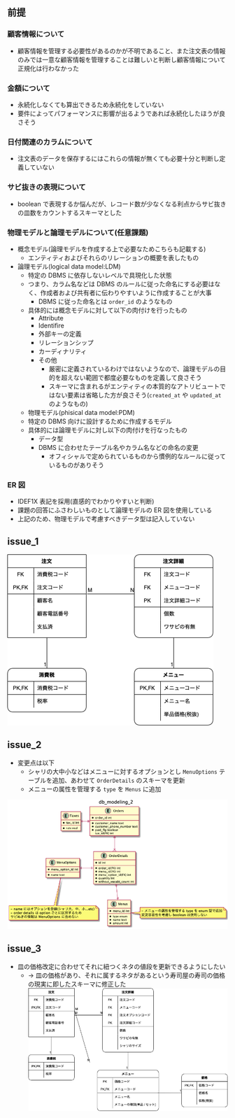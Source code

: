 ## 前提

### 顧客情報について

- 顧客情報を管理する必要性があるのかが不明であること、また注文表の情報のみでは一意な顧客情報を管理することは難しいと判断し顧客情報について正規化は行わなかった

### 金額について

- 永続化しなくても算出できるため永続化をしていない
- 要件によってパフォーマンスに影響が出るようであれば永続化したほうが良さそう

### 日付関連のカラムについて

- 注文表のデータを保存するにはこれらの情報が無くても必要十分と判断し定義していない

### サビ抜きの表現について

- boolean で表現するか悩んだが、レコード数が少なくなる利点からサビ抜きの皿数をカウントするスキーマとした

### 物理モデルと論理モデルについて(任意課題)
- 概念モデル(論理モデルを作成する上で必要なためこちらも記載する)
  - エンティティおよびそれらのリレーションの概要を表したもの
- 論理モデル(logical data model:LDM)
  - 特定の DBMS に依存しないレベルで具現化した状態
  - つまり、カラム名などは DBMS のルールに従った命名にする必要はなく、作成者および共有者に伝わりやすいように作成することが大事
    - DBMS に従った命名とは `order_id` のようなもの
  - 具体的には概念モデルに対して以下の肉付けを行ったもの
    - Attribute 
    - Identifire 
    - 外部キーの定義
    - リレーションシップ
    - カーディナリティ
    - その他
      - 厳密に定義されているわけではないようなので、論理モデルの目的を超えない範囲で都度必要なものを定義して良さそう
      - スキーマに含まれるがエンティティの本質的なアトリビュートではない要素は省略した方が良さそう(`created_at` や `updated_at` のようなもの)
  - 物理モデル(phisical data model:PDM)
  - 特定の DBMS 向けに設計するために作成するモデル
  - 具体的には論理モデルに対し以下の肉付けを行なったもの
    - データ型
    - DBMS に合わせたテーブル名やカラム名などの命名の変更
      - オフィシャルで定められているものから慣例的なルールに従っているものがありそう

### ER 図

- IDEF1X 表記を採用(直感的でわかりやすいと判断)
- 課題の回答にふさわしいものとして論理モデルの ER 図を使用している
- 上記のため、物理モデルで考慮すべきデータ型は記入していない

## issue_1

![ERD](issue_1/db_modeling_1.png)

## issue_2

- 変更点は以下
  - シャリの大中小などはメニューに対するオプションとし `MenuOptions` テーブルを追加、あわせて `OrderDetails` のスキーマを更新
  - メニューの属性を管理する `type` を `Menus` に追加

![ERD](issues_2/db_modeling_2.png)

## issue_3

- 皿の価格改定に合わせてそれに紐つくネタの値段を更新できるようにしたい
  - -> 皿の価格があり、それに属するネタがあるという寿司屋の寿司の価格の現実に即したスキーマに修正した
![ERD](issues_3/../issue_3/db_modeling_3.png)